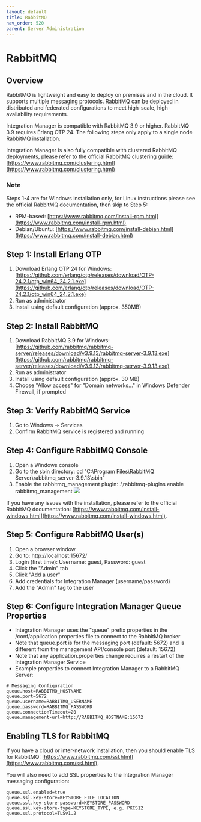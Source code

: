 ```yaml
---
layout: default
title: RabbitMQ
nav_order: 520
parent: Server Administration
---
```

# RabbitMQ

## Overview

RabbitMQ is lightweight and easy to deploy on premises and in the cloud. It supports multiple messaging protocols. RabbitMQ can be deployed in distributed and federated configurations to meet high-scale, high-availability requirements.

Integration Manager is compatible with RabbitMQ 3.9 or higher. RabbitMQ 3.9 requires Erlang OTP 24. The following steps only apply to a single node RabbitMQ installation.

Integration Manager is also fully compatible with clustered RabbitMQ deployments, please refer to the official RabbitMQ clustering guide: [https://www.rabbitmq.com/clustering.html](https://www.rabbitmq.com/clustering.html)

### Note

Steps 1-4 are for Windows installation only, for Linux instructions please see the official RabbitMQ documentation, then skip to Step 5:
* RPM-based: [https://www.rabbitmq.com/install-rpm.html](https://www.rabbitmq.com/install-rpm.html)
* Debian/Ubuntu: [https://www.rabbitmq.com/install-debian.html](https://www.rabbitmq.com/install-debian.html)

## Step 1: Install Erlang OTP

1. Download Erlang OTP 24 for Windows: [https://github.com/erlang/otp/releases/download/OTP-24.2.1/otp_win64_24.2.1.exe](https://github.com/erlang/otp/releases/download/OTP-24.2.1/otp_win64_24.2.1.exe)
2. Run as administrator
3. Install using default configuration (approx. 350MB)

## Step 2: Install RabbitMQ

1. Download RabbitMQ 3.9 for Windows: [https://github.com/rabbitmq/rabbitmq-server/releases/download/v3.9.13/rabbitmq-server-3.9.13.exe](https://github.com/rabbitmq/rabbitmq-server/releases/download/v3.9.13/rabbitmq-server-3.9.13.exe)
2. Run as administrator
3. Install using default configuration (approx. 30 MB)
4. Choose "Allow access" for "Domain networks..." in Windows Defender Firewall, if prompted

## Step 3: Verify RabbitMQ Service

1. Go to Windows → Services
2. Confirm RabbitMQ service is registered and running

## Step 4: Configure RabbitMQ Console

1. Open a Windows console
2. Go to the sbin directory: cd "C:\Program Files\RabbitMQ Server\rabbitmq_server-3.9.13\sbin"
3. Enable the rabbitmq_management plugin: .\rabbitmq-plugins enable rabbitmq_management
![](../../assets/images/rabbitmq_1.png)

If you have any issues with the installation, please refer to the official RabbitMQ documentation: [https://www.rabbitmq.com/install-windows.html](https://www.rabbitmq.com/install-windows.html).

## Step 5: Configure RabbitMQ User(s)

1. Open a browser window
2. Go to: http://localhost:15672/
3. Login (first time): Username: guest, Password: guest
4. Click the "Admin" tab
5. Click "Add a user"
6. Add credentials for Integration Manager (username/password)
7. Add the "Admin" tag to the user

## Step 6: Configure Integration Manager Queue Properties

* Integration Manager uses the "queue" prefix properties in the /conf/application.properties file to connect to the RabbitMQ broker
* Note that queue.port is for the messaging port (default: 5672) and is different from the management API/console port (default: 15672)
* Note that any application.properties change requires a restart of the Integration Manager Service
* Example properties to connect Integration Manager to a RabbitMQ Server:
```
# Messaging Configuration
queue.host=RABBITMQ_HOSTNAME
queue.port=5672
queue.username=RABBITMQ_USERNAME
queue.password=RABBITMQ_PASSWORD
queue.connectionTimeout=20
queue.management-url=http://RABBITMQ_HOSTNAME:15672
```

## Enabling TLS for RabbitMQ

If you have a cloud or inter-network installation, then you should enable TLS for RabbitMQ: [https://www.rabbitmq.com/ssl.html](https://www.rabbitmq.com/ssl.html).

You will also need to add SSL properties to the Integration Manager messaging configuration:
```
queue.ssl.enabled=true
queue.ssl.key-store=KEYSTORE FILE LOCATION
queue.ssl.key-store-password=KEYSTORE_PASSWORD
queue.ssl.key-store-type=KEYSTORE_TYPE, e.g. PKCS12
queue.ssl.protocol=TLSv1.2
```